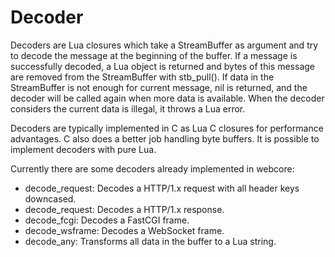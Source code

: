# Decoder

Decoders are Lua closures which take a StreamBuffer as argument and try to decode the message at the beginning of the buffer. If a message is successfully decoded, a Lua object is returned and bytes of this message are removed from the StreamBuffer with stb_pull(). If data in the StreamBuffer is not enough for current message, nil is returned, and the decoder will be called again when more data is available. When the decoder considers the current data is illegal, it throws a Lua error.

Decoders are typically implemented in C as Lua C closures for performance advantages. C also does a better job handling byte buffers. It is possible to implement decoders with pure Lua.

Currently there are some decoders already implemented in webcore:

* decode_request: Decodes a HTTP/1.x request with all header keys downcased.
* decode_request: Decodes a HTTP/1.x response.
* decode_fcgi: Decodes a FastCGI frame.
* decode_wsframe: Decodes a WebSocket frame.
* decode_any: Transforms all data in the buffer to a Lua string.

